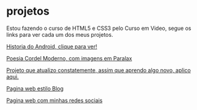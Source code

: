 # projetos
Estou fazendo o curso de HTML5 e CSS3 pelo Curso em Video, segue os links para ver cada um dos meus projetos.

<a href="https://renaneandrade1.github.io/projetos/site/index.html"> Historia do Android, clique para ver!

<a href="https://renaneandrade1.github.io/projetos/projeto-cordel/">Poesia Cordel Moderno, com imagens em Paralax</a>

<a href="https://renaneandrade1.github.io/projetos/apresentacao/">Projeto que atualizo constatemente, assim que aprendo algo novo, aplico aqui. </a>

<a href="https://renaneandrade1.github.io/projetos/blog/">Pagina web estilo Blog</a>

<a href="https://renaneandrade1.github.io/projetos/redes-sociais/">Pagina web com minhas redes sociais</a>